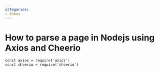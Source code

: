 ```yaml
---
categories:
- Inbox
---
```

# How to parse a page in Nodejs using Axios and Cheerio

  

```
const axios = require('axios')
const cheerio = require('cheerio')




```